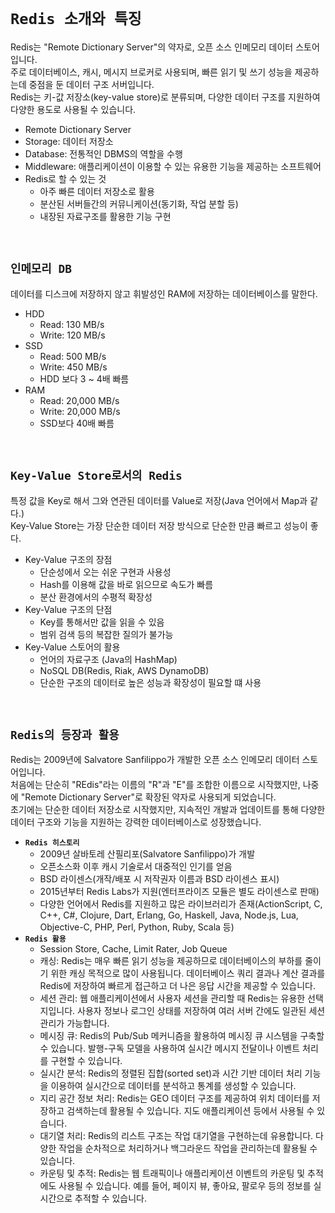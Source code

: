 # `Redis 소개와 특징`

Redis는 "Remote Dictionary Server"의 약자로, 오픈 소스 인메모리 데이터 스토어입니다.  
주로 데이터베이스, 캐시, 메시지 브로커로 사용되며, 빠른 읽기 및 쓰기 성능을 제공하는데 중점을 둔 데이터 구조 서버입니다.  
Redis는 키-값 저장소(key-value store)로 분류되며, 다양한 데이터 구조를 지원하여 다양한 용도로 사용될 수 있습니다.

 - Remote Dictionary Server
 - Storage: 데이터 저장소
 - Database: 전통적인 DBMS의 역할을 수행
 - Middleware: 애플리케이션이 이용할 수 있는 유용한 기능을 제공하는 소프트웨어
 - Redis로 할 수 있는 것
    - 아주 빠른 데이터 저장소로 활용
    - 분산된 서버들간의 커뮤니케이션(동기화, 작업 분할 등)
    - 내장된 자료구조를 활용한 기능 구현

<br/>

## `인메모리 DB`

데이터를 디스크에 저장하지 않고 휘발성인 RAM에 저장하는 데이터베이스를 말한다.  

 - HDD
    - Read: 130 MB/s
    - Write: 120 MB/s
 - SSD
    - Read: 500 MB/s
    - Write: 450 MB/s
    - HDD 보다 3 ~ 4배 빠름
 - RAM
    - Read: 20,000 MB/s
    - Write: 20,000 MB/s
    - SSD보다 40배 빠름

<br/>

## `Key-Value Store로서의 Redis`

특정 값을 Key로 해서 그와 연관된 데이터를 Value로 저장(Java 언어에서 Map과 같다.)  
Key-Value Store는 가장 단순한 데이터 저장 방식으로 단순한 만큼 빠르고 성능이 좋다.  
 - Key-Value 구조의 장점
    - 단순성에서 오는 쉬운 구현과 사용성
    - Hash를 이용해 값을 바로 읽으므로 속도가 빠름
    - 분산 환경에서의 수평적 확장성
 - Key-Value 구조의 단점
    - Key를 통해서만 값을 읽을 수 있음
    - 범위 검색 등의 복잡한 질의가 불가능
 - Key-Value 스토어의 활용
    - 언어의 자료구조 (Java의 HashMap)
    - NoSQL DB(Redis, Riak, AWS DynamoDB)
    - 단순한 구조의 데이터로 높은 성능과 확장성이 필요할 떄 사용

<br/>

## `Redis의 등장과 활용`


Redis는 2009년에 Salvatore Sanfilippo가 개발한 오픈 소스 인메모리 데이터 스토어입니다.  
처음에는 단순히 "REdis"라는 이름의 "R"과 "E"를 조합한 이름으로 시작했지만, 나중에 "Remote Dictionary Server"로 확장된 약자로 사용되게 되었습니다.  
초기에는 단순한 데이터 저장소로 시작했지만, 지속적인 개발과 업데이트를 통해 다양한 데이터 구조와 기능을 지원하는 강력한 데이터베이스로 성장했습니다.
 - __`Redis 히스토리`__
    - 2009년 살바토레 산필리포(Salvatore Sanfilippo)가 개발
    - 오픈소스화 이후 캐시 기술로서 대중적인 인기를 얻음
    - BSD 라이센스(개작/배포 시 저작권자 이름과 BSD 라이센스 표시)
    - 2015년부터 Redis Labs가 지원(엔터프라이즈 모듈은 별도 라이센스로 판매)
    - 다양한 언어에서 Redis를 지원하고 많은 라이브러리가 존재(ActionScript, C, C++, C#, Clojure, Dart, Erlang, Go, Haskell, Java, Node.js, Lua, Objective-C, PHP, Perl, Python, Ruby, Scala 등)
 - __`Redis 활용`__
    - Session Store, Cache, Limit Rater, Job Queue
    - 캐싱: Redis는 매우 빠른 읽기 성능을 제공하므로 데이터베이스의 부하를 줄이기 위한 캐싱 목적으로 많이 사용됩니다. 데이터베이스 쿼리 결과나 계산 결과를 Redis에 저장하여 빠르게 접근하고 더 나은 응답 시간을 제공할 수 있습니다.
    - 세션 관리: 웹 애플리케이션에서 사용자 세션을 관리할 때 Redis는 유용한 선택지입니다. 사용자 정보나 로그인 상태를 저장하여 여러 서버 간에도 일관된 세션 관리가 가능합니다.
    - 메시징 큐: Redis의 Pub/Sub 메커니즘을 활용하여 메시징 큐 시스템을 구축할 수 있습니다. 발행-구독 모델을 사용하여 실시간 메시지 전달이나 이벤트 처리를 구현할 수 있습니다.
    - 실시간 분석: Redis의 정렬된 집합(sorted set)과 시간 기반 데이터 처리 기능을 이용하여 실시간으로 데이터를 분석하고 통계를 생성할 수 있습니다.
    - 지리 공간 정보 처리: Redis는 GEO 데이터 구조를 제공하여 위치 데이터를 저장하고 검색하는데 활용될 수 있습니다. 지도 애플리케이션 등에서 사용될 수 있습니다.
    - 대기열 처리: Redis의 리스트 구조는 작업 대기열을 구현하는데 유용합니다. 다양한 작업을 순차적으로 처리하거나 백그라운드 작업을 관리하는데 활용될 수 있습니다.
    - 카운팅 및 추적: Redis는 웹 트래픽이나 애플리케이션 이벤트의 카운팅 및 추적에도 사용될 수 있습니다. 예를 들어, 페이지 뷰, 좋아요, 팔로우 등의 정보를 실시간으로 추적할 수 있습니다.
